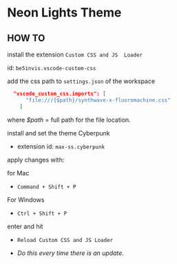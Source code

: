 # Neon Lights Theme

## HOW TO

install the extension `Custom CSS and JS  Loader`

id: `be5invis.vscode-custom-css`

add the css path to `settings.json` of the workspace

```json
  "vscode_custom_css.imports": [
      "file:///{$path}/synthwave-x-fluoromachine.css"
    ]
```

where *$path* = full path for the file location.

install and set the theme Cyberpunk

* extension id: `max-ss.cyberpunk`

apply changes with:

for Mac

* `Command + Shift + P`

For Windows

* `Ctrl + Shift + P`

enter and hit 

* `Reload Custom CSS and JS Loader` 

* *Do this every time there is an update.*
